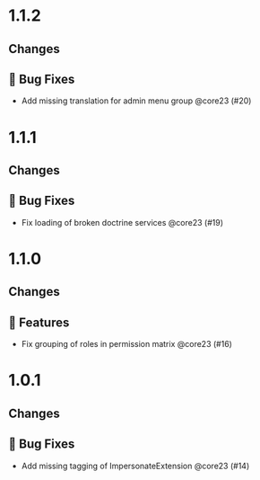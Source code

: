 # 1.1.2

## Changes

## 🐛 Bug Fixes

- Add missing translation for admin menu group @core23 (#20)

# 1.1.1

## Changes

## 🐛 Bug Fixes

- Fix loading of broken doctrine services @core23 (#19)

# 1.1.0

## Changes

## 🚀 Features

- Fix grouping of roles in permission matrix @core23 (#16)

# 1.0.1

## Changes

## 🐛 Bug Fixes

- Add missing tagging of ImpersonateExtension @core23 (#14)
